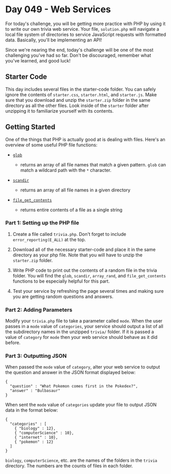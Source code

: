 # Day 049 - Web Services

For today's challenge, you will be getting more practice with PHP by using it to write our own trivia web service. Your file, `solution.php` will navigate a local file system of directories to service JavaScript requests with formatted data. Basically, you'll be implementing an API!

Since we're nearing the end, today's challenge will be one of the most challenging you've had so far. Don't be discouraged, remember what you've learned, and good luck!

## Starter Code

This day includes several files in the starter-code folder. You can safely ignore the contents of `starter.css`, `starter.html`, and `starter.js`. Make sure that you download and unzip the `starter.zip` folder in the same directory as all the other files. Look inside of the `starter` folder after unzipping it to familiarize yourself with its contents.
  
## Getting Started

One of the things that PHP is actually good at is dealing with files. Here's an overview of some useful PHP file functions:

* [`glob`](https://www.w3schools.com/php/func_filesystem_glob.asp)
  * returns an array of all file names that match a given pattern. `glob` can match a wildcard path with the `*` character.

* [`scandir`](https://www.w3schools.com/php/func_directory_scandir.asp)
  * returns an array of all file names in a given directory

* [`file_get_contents`](https://www.w3schools.com/php/func_filesystem_file_get_contents.asp)
  * returns entire contents of a file as a single string

### Part 1: Setting up the PHP file
  
1. Create a file called `trivia.php`. Don't forget to include `error_reporting(E_ALL)` at the top.

2. Download all of the necessary starter-code and place it in the same directory as your php file. Note that you will have to unzip the `starter.zip` folder.

3. Write PHP code to print out the contents of a random file in the trivia folder. You will find the `glob`, `scandir`, `array_rand`, and `file_get_contents` functions to be especially helpful for this part.

4. Test your service by refreshing the page several times and making sure you are getting random questions and answers.

### Part 2: Adding Parameters

Modify your `trivia.php` file to take a parameter called `mode`. When the user passes in a `mode` value of `categories`, your service should output a list of all the subdirectory names in the unzipped `trivia/` folder. If it is passed a value of `category` for `mode` then your web service should behave as it did before.

### Part 3: Outputting JSON

When passed the `mode` value of `category`, alter your web service to output the question and answer in the JSON format displayed below:

```
{
  "question" : "What Pokemon comes first in the Pokedex?",
  "answer" : "Bulbasaur"
}
```

When sent the `mode` value of `categories` update your file to output JSON data in the format below: 

```
{
  "categories" : [
    { "biology" : 12},
    { "computerScience" : 10},
    { "internet" : 10},
    { "pokemon" : 12}
  ]
}
```

`biology`, `computerScience`, etc. are the names of the folders in the `trivia` directory. The numbers are the counts of files in each folder.

